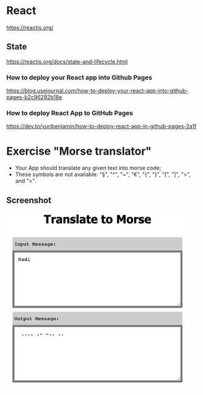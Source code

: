 # React

https://reactjs.org/

## State

https://reactjs.org/docs/state-and-lifecycle.html

### How to deploy your React app into Github Pages

https://blog.usejournal.com/how-to-deploy-your-react-app-into-github-pages-b2c96292b18e

### How to deploy React App to GitHub Pages

https://dev.to/yuribenjamin/how-to-deploy-react-app-in-github-pages-2a1f

# Exercise "Morse translator"

- Your App should translate any given text into morse code;
- These symbols are not available: "§", "^", "~", "€", "{", "}", "[", "]", ">", and "<".

## Screenshot

![screenshot](./screenshot.png)